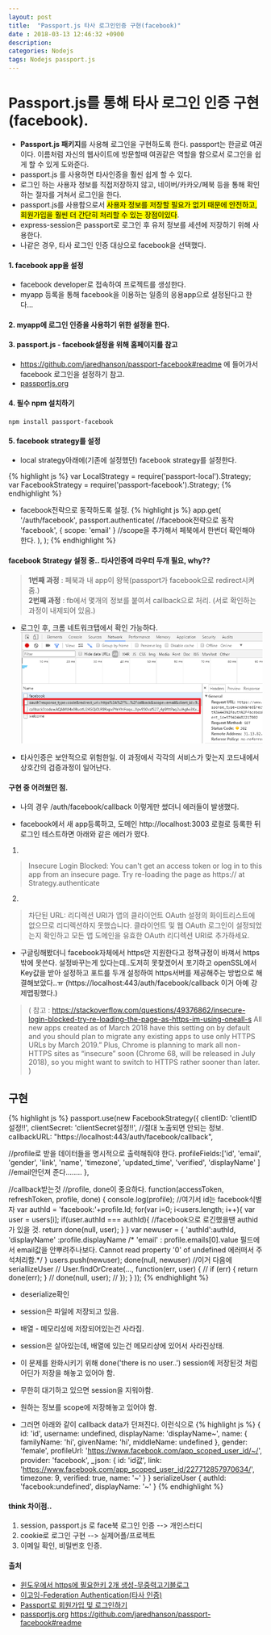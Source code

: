 ```yaml
---
layout: post
title:  "Passport.js 타사 로그인인증 구현(facebook)"
date : 2018-03-13 12:46:32 +0900
description: 
categories: Nodejs
tags: Nodejs passport.js
---
```


# Passport.js를 통해 타사 로그인 인증 구현(facebook).
- **Passport.js 패키지**를 사용해 로그인을 구현하도록 한다. passport는 한글로 여권이다. 이름처럼 자신의 웹사이트에 방문할때 여권같은 역할을 함으로서 로그인을 쉽게 할 수 있게 도와준다. 
- passport.js 를 사용하면 타사인증을 훨씬 쉽게 할 수 있다.
- 로그인 하는 사용자 정보를 직접저장하지 않고, 네이버/카카오/페북 등을 통해 확인하는 절자를 거쳐서 로그인을 한다.
- passport.js를 사용함으로서 <mark>사용자 정보를 저장할 필요가 없기 때문에 안전하고, 회원가입을 훨씬 더 간단히 처리할 수 있는 장점이있다</mark>.
- express-session은 passport로 로그인 후 유저 정보를 세션에 저장하기 위해 사용한다. 
- 나같은 경우, 타사 로그인 인증 대상으로 facebook을 선택했다.


#### 1. facebook app을 설정
- facebook developer로 접속하여 프로젝트를 생성한다.
- myapp 등록을 통해 facebook을 이용하는 일종의 응용app으로 설정된다고 한다...

#### 2. myapp에 로그인 인증을 사용하기 위한 설정을 한다.

#### 3. passport.js - facebook설정을 위해 홈페이지를 참고
- https://github.com/jaredhanson/passport-facebook#readme 에 들어가서 facebook 로그인을 설정하기 참고.
- [passportjs.org](http://www.passportjs.org/)

#### 4. 필수 npm 설치하기
`npm install passport-facebook`

#### 5. facebook strategy를 설정
- local strategy아래에(기존에 설정했던)  facebook strategy를 설정한다.

{% highlight js %}
var LocalStrategy = require('passport-local').Strategy;
var FacebookStrategy = require('passport-facebook').Strategy;
{% endhighlight %}


- facebook전략으로 동작하도록 설정.
{% highlight js %}
app.get(
   '/auth/facebook', 
   passport.authenticate( //facebook전략으로 동작
     'facebook',
     { scope: 'email' } //scope을 추가해서 페북에서 한번더 확인해야 한다.
    ),
);
{% endhighlight %}

#### facebook Strategy 설정 중.. 타사인증에 라우터 두개 필요, why??
> **1번째 과정** : 페북과 내 app이 왕복(passport가 facebook으로 redirect시켜줌.)  
> **2번째 과정** : fb에서 몇개의 정보를 붙여서 callback으로 처리. (서로 확인하는 과정이 내제되어 있음.)  

- 로그인 후, 크롬 네트워크탭에서 확인 가능하다.  
![이미지](/post_assets/2018-03-01/facebook_passport_callback.png)  
  

- 타사인증은 보안적으로 위험한일. 이 과정에서 각각의 서비스가 맞는지 코드내에서 상호간의 검증과정이 일어난다.

#### 구현 중 어려웠던 점.
- 나의 경우 /auth/facebook/callback 이렇게만 썼더니 에러들이 발생했다.

- facebook에서 새 app등록하고, 도메인 http://localhost:3003 로컬로 등록한 뒤 로그인 테스트하면 아래와 같은 에러가 떴다.

1) 
> Insecure Login Blocked: You can't get an access token or log in to this app from an insecure page. Try re-loading the page as https://
> at Strategy.authenticate

2) 
> 차단된 URL: 리디렉션 URI가 앱의 클라이언트 OAuth 설정의 화이트리스트에 없으므로 리디렉션하지 못했습니다. 클라이언트 및 웹 OAuth 로그인이 설정되었는지 확인하고 모든 앱 도메인을 유효한 OAuth 리디렉션 URI로 추가하세요.  


- 구글링해봤더니 facebook자체에서 https만 지원한다고 정책규정이 바껴서 https밖에 못쓴다. 설정바꾸는게 있다는데..도저히 못찾겠어서 포기하고 openSSL에서 Key값을 받아 설정하고 포트를 두개 설정하여 https서버를 제공해주는 방법으로 해결해보았다..ㅠ
(https://localhost:443/auth/facebook/callback 이거 아예 강제맵핑했다.)
	


> ( 참고 : https://stackoverflow.com/questions/49376862/insecure-login-blocked-try-re-loading-the-page-as-https-im-using-oneall-s
All new apps created as of March 2018 have this setting on by default and you should plan to migrate any existing apps to use only HTTPS URLs by March 2019.” Plus, Chrome is planning to mark all non-HTTPS sites as “insecure” soon (Chrome 68, will be released in July 2018), so you might want to switch to HTTPS rather sooner than later.
> )  



## 구현
{% highlight js %}
passport.use(new FacebookStrategy({
  clientID: 'clientID설정!!',
  clientSecret: 'clientSecret설정!!', //절대 노출되면 안되는 정보.
  callbackURL: "https://localhost:443/auth/facebook/callback",  

  //profile로 받을 데이터들을 명시적으로 출력해줘야 한다.
  profileFields:['id', 'email', 'gender', 'link', 'name', 
  'timezone', 'updated_time', 'verified', 'displayName' ]
  //email안던져 준다........
},

//callback받는것
//profile, done이 중요하다.
function(accessToken, refreshToken, profile, done) {
  console.log(profile); //여기서 id는 facebook식별자
  var authId = 'facebook:'+profile.Id;
  for(var i=0; i<users.length; i++){
    var user = users[i];
    if(user.authId === authId){ //facebook으로 로긴했을땐 authid가 있을 것.
      return done(null, user);
    } 
  }
  var newuser = {
    'authId':authId,
    'displayName' :profile.displayName
    /* 'email' : profile.emails[0].value 필드에서 email값을 안뿌려주나보다. Cannot read property '0' of undefined 에러떠서 주석처리함.*/
  }
  users.push(newuser);
  done(null, newuser)
  //이거 다음에 seriallizeUser
  // User.findOrCreate(..., function(err, user) {
  //   if (err) { return done(err); }
  //   done(null, user);
  // });
 }
));
{% endhighlight %}

- deserialize확인
- session은 파일에 저장되고 있음.
- 배열 - 메모리성에 저장되어있는건 사라짐.
- session은 살아있는데, 배열에 있는건 메모리상에 있어서 사라진상태.
- 이 문제를 완화시키기 위해 done('there is no user..')
session에 저장된것 처럼 어딘가 저장을 해놓고 있어야 함.
- 무한히 대기하고 있으면 session을 지워야함.
- 원하는 정보를 scope에 저장해놓고 있어야 함.


- 그러면 아래와 같이 callback data가 던져진다. 
이런식으로
{% highlight js %}
{ id: 'id',
  username: undefined,
  displayName: 'displayName~',
  name: { familyName: 'hi', givenName: 'hi', middleName: undefined },
  gender: 'female',
  profileUrl: 'https://www.facebook.com/app_scoped_user_id/~/',
  provider: 'facebook',
  _json:
   { id: 'id값',
     link: 'https://www.facebook.com/app_scoped_user_id/227712857970634/',
     timezone: 9,
     verified: true,
     name: '~' } }
serializeUser { authId: 'facebook:undefined', displayName: '~' }
{% endhighlight %}


#### think 차이점..
1. session, passport.js 로 face북 로그인 인증 --> 개인스터디
2. cookie로 로그인 구현 --> 실제어플/프로젝트
3. 이메일 확인, 비밀번호 인증.


#### 출처
- [윈도우에서 https에 필요한키 2개 생성-무중력고기블로그](http://zero-gravity.tistory.com/239)
- [이고잉-Federation Authentication(타사 인증)](https://opentutorials.org/course/2136/12144)
- [Passport로 회원가입 및 로그인하기](https://www.zerocho.com/category/NodeJS/post/57b7101ecfbef617003bf457)
- [passportjs.org](http://www.passportjs.org/)
https://github.com/jaredhanson/passport-facebook#readme